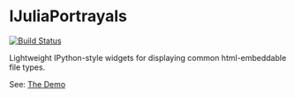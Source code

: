 # IJuliaPortrayals

[![Build Status](https://travis-ci.org/jbn/IJuliaPortrayals.jl.svg?branch=master)](https://travis-ci.org/jbn/IJuliaPortrayals.jl)

Lightweight IPython-style widgets for displaying common html-embeddable file types.

See: [The Demo](http://nbviewer.ipython.org/github/jbn/IJuliaPortrayals_Demo/blob/master/demo.ipynb)